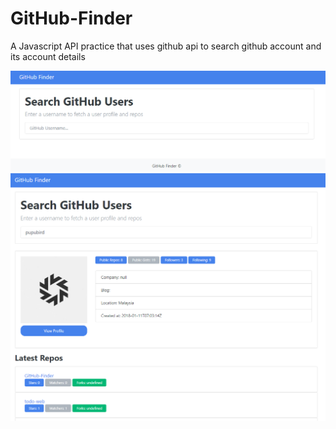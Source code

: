 # GitHub-Finder
A Javascript API practice that uses github api to search github account and its account details

![landing page](1.png)
![search result](2.png)
